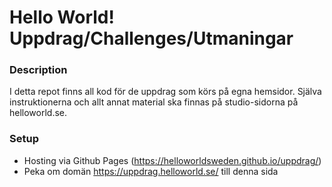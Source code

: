 # Hello World! Uppdrag/Challenges/Utmaningar

### Description

I detta repot finns all kod för de uppdrag som körs på egna hemsidor. Själva instruktionerna och allt annat material ska finnas på studio-sidorna på helloworld.se.

### Setup

- Hosting via Github Pages (https://helloworldsweden.github.io/uppdrag/)
- Peka om domän https://uppdrag.helloworld.se/ till denna sida

